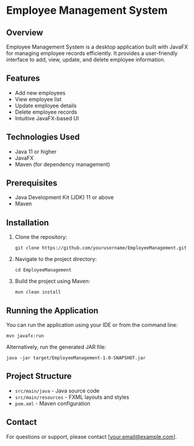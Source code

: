 # Employee Management System

## Overview
Employee Management System is a desktop application built with JavaFX for managing employee records efficiently. It provides a user-friendly interface to add, view, update, and delete employee information.

## Features
- Add new employees
- View employee list
- Update employee details
- Delete employee records
- Intuitive JavaFX-based UI

## Technologies Used
- Java 11 or higher
- JavaFX
- Maven (for dependency management)

## Prerequisites
- Java Development Kit (JDK) 11 or above
- Maven

## Installation
1. Clone the repository:
   ```
   git clone https://github.com/yourusername/EmployeeManagement.git
   ```
2. Navigate to the project directory:
   ```
   cd EmployeeManagement
   ```
3. Build the project using Maven:
   ```
   mvn clean install
   ```

## Running the Application
You can run the application using your IDE or from the command line:

```
mvn javafx:run
```

Alternatively, run the generated JAR file:

```
java -jar target/EmployeeManagement-1.0-SNAPSHOT.jar
```

## Project Structure
- `src/main/java` - Java source code
- `src/main/resources` - FXML layouts and styles
- `pom.xml` - Maven configuration

## Contact
For questions or support, please contact [your.email@example.com].
